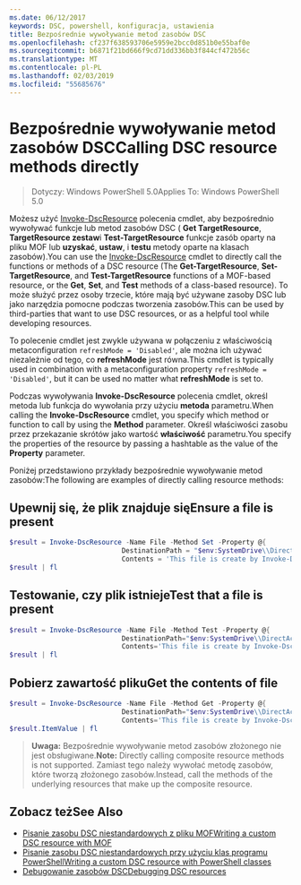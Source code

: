 ```yaml
---
ms.date: 06/12/2017
keywords: DSC, powershell, konfiguracja, ustawienia
title: Bezpośrednie wywoływanie metod zasobów DSC
ms.openlocfilehash: cf237f638593706e5959e2bcc0d851b0e55baf0e
ms.sourcegitcommit: b6871f21bd666f9cd71dd336bb3f844cf472b56c
ms.translationtype: MT
ms.contentlocale: pl-PL
ms.lasthandoff: 02/03/2019
ms.locfileid: "55685676"
---
```

# <a name="calling-dsc-resource-methods-directly"></a><span data-ttu-id="24475-103">Bezpośrednie wywoływanie metod zasobów DSC</span><span class="sxs-lookup"><span data-stu-id="24475-103">Calling DSC resource methods directly</span></span>

><span data-ttu-id="24475-104">Dotyczy: Windows PowerShell 5.0</span><span class="sxs-lookup"><span data-stu-id="24475-104">Applies To: Windows PowerShell 5.0</span></span>

<span data-ttu-id="24475-105">Możesz użyć [Invoke-DscResource](/powershell/module/PSDesiredStateConfiguration/Invoke-DscResource) polecenia cmdlet, aby bezpośrednio wywoływać funkcje lub metod zasobów DSC ( **Get TargetResource**, **TargetResource zestaw**i  **Test-TargetResource** funkcje zasób oparty na pliku MOF lub **uzyskać**, **ustaw**, i **testu** metody oparte na klasach zasobów).</span><span class="sxs-lookup"><span data-stu-id="24475-105">You can use the [Invoke-DscResource](/powershell/module/PSDesiredStateConfiguration/Invoke-DscResource) cmdlet to directly call the functions or methods of a DSC resource (The **Get-TargetResource**, **Set-TargetResource**, and **Test-TargetResource** functions of a MOF-based resource, or the **Get**, **Set**, and **Test** methods of a class-based resource).</span></span>
<span data-ttu-id="24475-106">To może służyć przez osoby trzecie, które mają być używane zasoby DSC lub jako narzędzia pomocne podczas tworzenia zasobów.</span><span class="sxs-lookup"><span data-stu-id="24475-106">This can be used by third-parties that want to use DSC resources, or as a helpful tool while developing resources.</span></span>

<span data-ttu-id="24475-107">To polecenie cmdlet jest zwykle używana w połączeniu z właściwością metaconfiguration `refreshMode = 'Disabled'`, ale można ich używać niezależnie od tego, co **refreshMode** jest równa.</span><span class="sxs-lookup"><span data-stu-id="24475-107">This cmdlet is typically used in combination with a metaconfiguration property `refreshMode = 'Disabled'`, but it can be used no matter what **refreshMode** is set to.</span></span>

<span data-ttu-id="24475-108">Podczas wywoływania **Invoke-DscResource** polecenia cmdlet, określ metoda lub funkcja do wywołania przy użyciu **metoda** parametru.</span><span class="sxs-lookup"><span data-stu-id="24475-108">When calling the **Invoke-DscResource** cmdlet, you specify which method or function to call by using the **Method** parameter.</span></span> <span data-ttu-id="24475-109">Określ właściwości zasobu przez przekazanie skrótów jako wartość **właściwość** parametru.</span><span class="sxs-lookup"><span data-stu-id="24475-109">You specify the properties of the resource by passing a hashtable as the value of the **Property** parameter.</span></span>

<span data-ttu-id="24475-110">Poniżej przedstawiono przykłady bezpośrednie wywoływanie metod zasobów:</span><span class="sxs-lookup"><span data-stu-id="24475-110">The following are examples of directly calling resource methods:</span></span>

## <a name="ensure-a-file-is-present"></a><span data-ttu-id="24475-111">Upewnij się, że plik znajduje się</span><span class="sxs-lookup"><span data-stu-id="24475-111">Ensure a file is present</span></span>

```powershell
$result = Invoke-DscResource -Name File -Method Set -Property @{
                            DestinationPath = "$env:SystemDrive\\DirectAccess.txt";
                            Contents = 'This file is create by Invoke-DscResource'} -Verbose
$result | fl
```

## <a name="test-that-a-file-is-present"></a><span data-ttu-id="24475-112">Testowanie, czy plik istnieje</span><span class="sxs-lookup"><span data-stu-id="24475-112">Test that a file is present</span></span>

```powershell
$result = Invoke-DscResource -Name File -Method Test -Property @{
                            DestinationPath="$env:SystemDrive\\DirectAccess.txt";
                            Contents='This file is create by Invoke-DscResource'} -Verbose
$result | fl
```

## <a name="get-the-contents-of-file"></a><span data-ttu-id="24475-113">Pobierz zawartość pliku</span><span class="sxs-lookup"><span data-stu-id="24475-113">Get the contents of file</span></span>

```powershell
$result = Invoke-DscResource -Name File -Method Get -Property @{
                            DestinationPath="$env:SystemDrive\\DirectAccess.txt";
                            Contents='This file is create by Invoke-DscResource'} -Verbose
$result.ItemValue | fl
```

><span data-ttu-id="24475-114">**Uwaga:** Bezpośrednie wywoływanie metod zasobów złożonego nie jest obsługiwane.</span><span class="sxs-lookup"><span data-stu-id="24475-114">**Note:** Directly calling composite resource methods is not supported.</span></span> <span data-ttu-id="24475-115">Zamiast tego należy wywołać metodę zasobów, które tworzą złożonego zasobów.</span><span class="sxs-lookup"><span data-stu-id="24475-115">Instead, call the methods of the underlying resources that make up the composite resource.</span></span>

## <a name="see-also"></a><span data-ttu-id="24475-116">Zobacz też</span><span class="sxs-lookup"><span data-stu-id="24475-116">See Also</span></span>
- [<span data-ttu-id="24475-117">Pisanie zasobu DSC niestandardowych z pliku MOF</span><span class="sxs-lookup"><span data-stu-id="24475-117">Writing a custom DSC resource with MOF</span></span>](../resources/authoringResourceMOF.md)
- [<span data-ttu-id="24475-118">Pisanie zasobu DSC niestandardowych przy użyciu klas programu PowerShell</span><span class="sxs-lookup"><span data-stu-id="24475-118">Writing a custom DSC resource with PowerShell classes</span></span>](../resources/authoringResourceClass.md)
- [<span data-ttu-id="24475-119">Debugowanie zasobów DSC</span><span class="sxs-lookup"><span data-stu-id="24475-119">Debugging DSC resources</span></span>](../troubleshooting/debugResource.md)